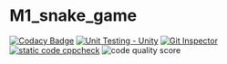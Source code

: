 # M1_snake_game
[![Codacy Badge](https://api.codacy.com/project/badge/Grade/2765dd55e9c74f8abd77dd6d3cad0068)](https://app.codacy.com/gh/Mamtavishe/M1_snake_game?utm_source=github.com&utm_medium=referral&utm_content=Mamtavishe/M1_snake_game&utm_campaign=Badge_Grade_Settings)
[![Unit Testing - Unity](https://github.com/Mamtavishe/M1_snake_game/actions/workflows/unity.yml/badge.svg)](https://github.com/Mamtavishe/M1_snake_game/actions/workflows/unity.yml)
[![Git Inspector](https://github.com/Mamtavishe/M1_snake_game/actions/workflows/git%20inspector.yml/badge.svg)](https://github.com/Mamtavishe/M1_snake_game/actions/workflows/git%20inspector.yml)
[![static code cppcheck](https://github.com/Mamtavishe/M1_snake_game/actions/workflows/cppcheck.yml/badge.svg)](https://github.com/Mamtavishe/M1_snake_game/actions/workflows/cppcheck.yml)
![code quality score](https://api.codiga.io/project/30010/score/svg)

